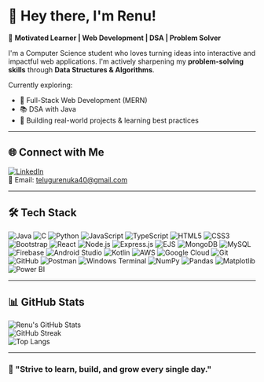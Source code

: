 # 👋 Hey there, I'm Renu!

🚀 **Motivated Learner | Web Development | DSA | Problem Solver**

I'm a Computer Science student who loves turning ideas into interactive and impactful web applications. I'm actively sharpening my **problem-solving skills** through **Data Structures & Algorithms**.

Currently exploring:
- 🔧 Full-Stack Web Development (MERN)
- 📚 DSA with Java
- 🌱 Building real-world projects & learning best practices

---

## 🌐 Connect with Me  
[![LinkedIn](https://img.shields.io/badge/LinkedIn-blue?logo=linkedin)](https://www.linkedin.com/in/telugu-renuka-a26166264/)  
📩 Email: telugurenuka40@gmail.com

---

## 🛠 Tech Stack  

![Java](https://img.shields.io/badge/Java-007396?logo=java&logoColor=white)
![C](https://img.shields.io/badge/C-A8B9CC?logo=c&logoColor=black)
![Python](https://img.shields.io/badge/Python-3776AB?logo=python&logoColor=white)
![JavaScript](https://img.shields.io/badge/JavaScript-F7DF1E?logo=javascript&logoColor=black)
![TypeScript](https://img.shields.io/badge/TypeScript-3178C6?logo=typescript&logoColor=white)
![HTML5](https://img.shields.io/badge/HTML5-E34F26?logo=html5&logoColor=white)
![CSS3](https://img.shields.io/badge/CSS3-1572B6?logo=css3&logoColor=white)
![Bootstrap](https://img.shields.io/badge/Bootstrap-7952B3?logo=bootstrap&logoColor=white)
![React](https://img.shields.io/badge/React-61DAFB?logo=react&logoColor=black)
![Node.js](https://img.shields.io/badge/Node.js-339933?logo=node.js&logoColor=white)
![Express.js](https://img.shields.io/badge/Express.js-000000?logo=express&logoColor=white)
![EJS](https://img.shields.io/badge/EJS-3178C6?logo=ejs&logoColor=white)
![MongoDB](https://img.shields.io/badge/MongoDB-4EA94B?logo=mongodb&logoColor=white)
![MySQL](https://img.shields.io/badge/MySQL-4479A1?logo=mysql&logoColor=white)
![Firebase](https://img.shields.io/badge/Firebase-FFCA28?logo=firebase&logoColor=black)
![Android Studio](https://img.shields.io/badge/Android_Studio-3DDC84?logo=android-studio&logoColor=white)
![Kotlin](https://img.shields.io/badge/Kotlin-7F52FF?logo=kotlin&logoColor=white)
![AWS](https://img.shields.io/badge/AWS-232F3E?logo=amazon-aws&logoColor=white)
![Google Cloud](https://img.shields.io/badge/Google_Cloud-4285F4?logo=google-cloud&logoColor=white)
![Git](https://img.shields.io/badge/Git-F05032?logo=git&logoColor=white)
![GitHub](https://img.shields.io/badge/GitHub-181717?logo=github&logoColor=white)
![Postman](https://img.shields.io/badge/Postman-FF6C37?logo=postman&logoColor=white)
![Windows Terminal](https://img.shields.io/badge/Windows_Terminal-4D4D4D?logo=windows-terminal&logoColor=white)
![NumPy](https://img.shields.io/badge/NumPy-013243?logo=numpy&logoColor=white)
![Pandas](https://img.shields.io/badge/Pandas-150458?logo=pandas&logoColor=white)
![Matplotlib](https://img.shields.io/badge/Matplotlib-11557C?logo=matplotlib&logoColor=white)
![Power BI](https://img.shields.io/badge/Power_BI-F2C811?logo=power-bi&logoColor=black)

---

## 📊 GitHub Stats  
![Renu's GitHub Stats](https://github-readme-stats.vercel.app/api?username=Renu-telugu&show_icons=true&theme=radical)  
![GitHub Streak](https://streak-stats.demolab.com/?user=Renu-telugu&theme=radical)  
![Top Langs](https://github-readme-stats.vercel.app/api/top-langs/?username=Renu-telugu&layout=compact&theme=radical)

---

### 🎯 "Strive to learn, build, and grow every single day."
